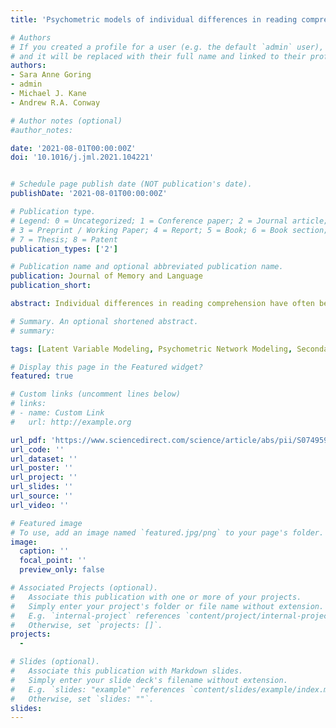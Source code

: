 ```yaml
---
title: 'Psychometric models of individual differences in reading comprehension: A reanalysis of Freed, Hamilton, and Long (2017)'

# Authors
# If you created a profile for a user (e.g. the default `admin` user), write the username (folder name) here
# and it will be replaced with their full name and linked to their profile.
authors:
- Sara Anne Goring
- admin
- Michael J. Kane
- Andrew R.A. Conway

# Author notes (optional)
#author_notes:

date: '2021-08-01T00:00:00Z'
doi: '10.1016/j.jml.2021.104221'


# Schedule page publish date (NOT publication's date).
publishDate: '2021-08-01T00:00:00Z'

# Publication type.
# Legend: 0 = Uncategorized; 1 = Conference paper; 2 = Journal article;
# 3 = Preprint / Working Paper; 4 = Report; 5 = Book; 6 = Book section;
# 7 = Thesis; 8 = Patent
publication_types: ['2']

# Publication name and optional abbreviated publication name.
publication: Journal of Memory and Language
publication_short: 

abstract: Individual differences in reading comprehension have often been explored using latent variable modeling (LVM), to assess the relative contribution of domain-general and domain-specific cognitive abilities. However, LVM is based on the assumption that the observed covariance among indicators of a construct is due to a common cause (i.e., a latent variable; Pearl, 2000). This is a questionable assumption when the indicator variables are measures of performance on complex cognitive tasks. According to Process Overlap Theory (POT; Kovacs & Conway, 2016), multiple processes are involved in cognitive task performance and the covariance among tasks is due to the overlap of processes across tasks. Instead of a single latent common cause, there are thought to be multiple dynamic manifest causes, consistent with an emerging view in psychometrics called network theory (Barabási, 2012; Borsboom & Cramer, 2013). In the current study, we reanalyzed data from Freed et al. (2017) and compared two modeling approaches - LVM (Study 1) and psychometric network modeling (Study 2). In Study 1, two exploratory LVMs demonstrated problems with the original measurement model proposed by Freed et al. Specifically, the model failed to achieve discriminant and convergent validity with respect to reading comprehension, language experience, and reasoning. In Study 2, two network models confirmed the problems found in Study 1, and also served as an example of how network modeling techniques can be used to study individual differences. In conclusion, more research, and a more informed approach to psychometric modeling, is needed to better understand individual differences in reading comprehension.

# Summary. An optional shortened abstract.
# summary:

tags: [Latent Variable Modeling, Psychometric Network Modeling, Secondary Data Analysis, Data Screening and Cleaning, Statistical Modeling]

# Display this page in the Featured widget?
featured: true

# Custom links (uncomment lines below)
# links:
# - name: Custom Link
#   url: http://example.org

url_pdf: 'https://www.sciencedirect.com/science/article/abs/pii/S0749596X21000048?via%3Dihub'
url_code: ''
url_dataset: ''
url_poster: ''
url_project: ''
url_slides: ''
url_source: ''
url_video: ''

# Featured image
# To use, add an image named `featured.jpg/png` to your page's folder.
image:
  caption: ''
  focal_point: ''
  preview_only: false

# Associated Projects (optional).
#   Associate this publication with one or more of your projects.
#   Simply enter your project's folder or file name without extension.
#   E.g. `internal-project` references `content/project/internal-project/index.md`.
#   Otherwise, set `projects: []`.
projects:
  - 

# Slides (optional).
#   Associate this publication with Markdown slides.
#   Simply enter your slide deck's filename without extension.
#   E.g. `slides: "example"` references `content/slides/example/index.md`.
#   Otherwise, set `slides: ""`.
slides: 
---
```


